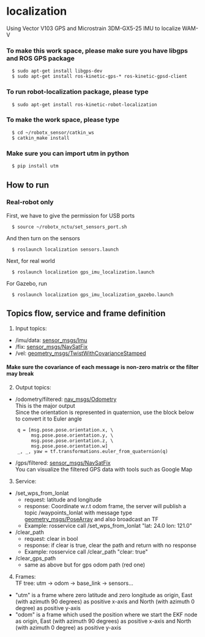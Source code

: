 # localization

Using Vector V103 GPS and Microstrain 3DM-GX5-25 IMU to localize WAM-V

### To make this work space, please make sure you have libgps and ROS GPS package
```
  $ sudo apt-get install libgps-dev
  $ sudo apt-get install ros-kinetic-gps-* ros-kinetic-gpsd-client
```
### To run robot-localization package, please type
```
  $ sudo apt-get install ros-kinetic-robot-localization
```

### To make the work space, please type
```
  $ cd ~/robotx_sensor/catkin_ws
  $ catkin_make install
```

### Make sure you can import utm in python
```
  $ pip install utm
```

## How to run
### Real-robot only
First, we have to give the permission for USB ports
```
  $ source ~/robotx_nctu/set_sensors_port.sh
```
And then turn on the sensors
```
  $ roslaunch localization sensors.launch
```
Next, for real world
```
  $ roslaunch localization gps_imu_localization.launch
```
For Gazebo, run
```
  $ roslaunch localization gps_imu_localization_gazebo.launch
```
## Topics flow, service and frame definition

1. Input topics:  
- /imu/data: [sensor_msgs/Imu](http://docs.ros.org/lunar/api/sensor_msgs/html/msg/Imu.html)  
- /fix: [sensor_msgs/NavSatFix](http://docs.ros.org/melodic/api/sensor_msgs/html/msg/NavSatFix.html)  
- /vel: [geometry_msgs/TwistWithCovarianceStamped](http://docs.ros.org/melodic/api/geometry_msgs/html/msg/TwistWithCovarianceStamped.html)  

#### Make sure the covariance of each message is non-zero matrix or the filter may break

2. Output topics:  
- /odometry/filtered: [nav_msgs/Odometry](http://docs.ros.org/melodic/api/nav_msgs/html/msg/Odometry.html)  
    This is the major output  
Since the orientation is represented in quaternion, use the block below to convert it to Euler angle

```
	q = [msg.pose.pose.orientation.x, \
	     msg.pose.pose.orientation.y, \
	     msg.pose.pose.orientation.z, \
	     msg.pose.pose.orientation.w]
	_, _, yaw = tf.transformations.euler_from_quaternion(q)
```
- /gps/filtered: [sensor_msgs/NavSatFix](http://docs.ros.org/melodic/api/sensor_msgs/html/msg/NavSatFix.html)  
    You can visualize the filtered GPS data with tools such as Google Map  

3. Service:  
- /set_wps_from_lonlat  
  - request: latitude and longitude  
  - response: Coordinate w.r.t odom frame, the server will publish a topic /waypoints_lonlat with message type  
[geometry_msgs/PoseArray](http://docs.ros.org/lunar/api/geometry_msgs/html/msg/PoseArray.html) and also broadcast an TF
  - Example: rosservice call /set_wps_from_lonlat "lat: 24.0 lon: 121.0"
- /clear_path  
  - request: clear in bool
  - response: if clear is true, clear the path and return with no response
  - Example: rosservice call /clear_path "clear: true"
- /clear_gps_path
  - same as above but for gps odom path (red one)
4. Frames:  
TF tree: utm -> odom -> base_link -> sensors...  
- "utm" is a frame where zero latitude and zero longitude as origin, East (with azimuth 90 degrees) as positive x-axis and North (with azimuth 0 degree) as positive y-axis  
- "odom" is a frame which used the position where we start the EKF node as origin, East (with azimuth 90 degrees) as positive x-axis and North (with azimuth 0 degree) as positive y-axis  
